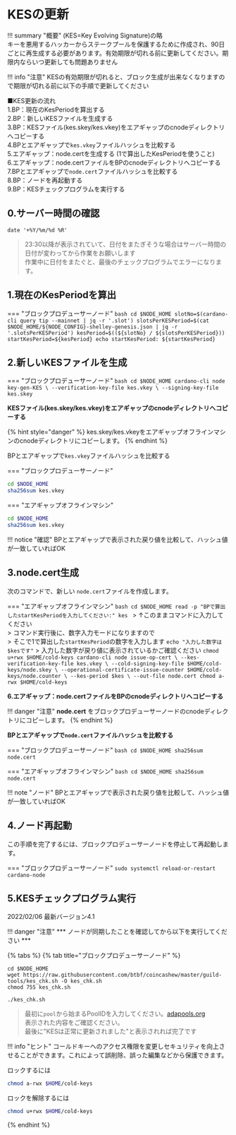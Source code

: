 # **KESの更新**

!!! summary "概要"
    (KES=Key Evolving Signature)の略  
    キーを悪用するハッカーからステークプールを保護するために作成され、90日ごとに再生成する必要があります。有効期限が切れる前に更新してください。期限内ならいつ更新しても問題ありません



!!! info "注意"
    KESの有効期限が切れると、ブロック生成が出来なくなりますので期限が切れる前に以下の手順で更新してください


■KES更新の流れ  
1.BP：現在のKesPeriodを算出する  
2.BP：新しいKESファイルを生成する  
3.BP：KESファイル(kes.skey/kes.vkey)をエアギャップのcnodeディレクトリへコピーする  
4.BPとエアギャップで`kes.vkey`ファイルハッシュを比較する  
5.エアギャップ：node.certを生成する (1で算出したKesPeriodを使うこと)  
6.エアギャップ：node.certファイルをBPのcnodeディレクトリへコピーする  
7.BPとエアギャップで`node.cert`ファイルハッシュを比較する  
8.BP：ノードを再起動する  
9.BP：KESチェックプログラムを実行する  


## **0.サーバー時間の確認**
```
date '+%Y/%m/%d %R'
```
> 23:30以降が表示されていて、日付をまたぎそうな場合はサーバー時間の日付が変わってから作業をお願いします  
> 作業中に日付をまたぐと、最後のチェックプログラムでエラーになります。  

## **1.現在のKesPeriodを算出**
=== "ブロックプロデューサーノード"
    ```bash
    cd $NODE_HOME
    slotNo=$(cardano-cli query tip --mainnet | jq -r '.slot')
    slotsPerKESPeriod=$(cat $NODE_HOME/${NODE_CONFIG}-shelley-genesis.json | jq -r '.slotsPerKESPeriod')
    kesPeriod=$((${slotNo} / ${slotsPerKESPeriod}))
    startKesPeriod=${kesPeriod}
    echo startKesPeriod: ${startKesPeriod}
    ```


## **2.新しいKESファイルを生成**
=== "ブロックプロデューサーノード"
    ```bash
    cd $NODE_HOME
    cardano-cli node key-gen-KES \
        --verification-key-file kes.vkey \
        --signing-key-file kes.skey
    ```

**KESファイル(kes.skey/kes.vkey)をエアギャップのcnodeディレクトリへコピーする**

{% hint style="danger" %}
kes.skey/kes.vkeyをエアギャップオフラインマシンのcnodeディレクトリにコピーします。
{% endhint %}

BPとエアギャップで`kes.vkey`ファイルハッシュを比較する

=== "ブロックプロデューサーノード"
```bash
cd $NODE_HOME
sha256sum kes.vkey
```

=== "エアギャップオフラインマシン"
```bash
cd $NODE_HOME
sha256sum kes.vkey
```

!!! notice "確認"
    BPとエアギャップで表示された戻り値を比較して、ハッシュ値が一致していればOK  


## **3.node.cert生成**
  
次のコマンドで、新しい `node.cert`ファイルを作成します。

=== "エアギャップオフラインマシン"
    ```bash
    cd $NODE_HOME
    read -p "BPで算出したstartKesPeriodを入力してください:" kes
    ```
    > ↑このままコマンドに入力してください  
    > コマンド実行後に、数字入力モードになりますので  
    > そこで1で算出した`startKesPeriod`の数字を入力します
    ```
    echo "入力した数字は$kesです"
    ```
    > 入力した数字が戻り値に表示されているかご確認ください
    ```
    chmod u+rwx $HOME/cold-keys
    cardano-cli node issue-op-cert \
        --kes-verification-key-file kes.vkey \
        --cold-signing-key-file $HOME/cold-keys/node.skey \
        --operational-certificate-issue-counter $HOME/cold-keys/node.counter \
        --kes-period $kes \
        --out-file node.cert
    chmod a-rwx $HOME/cold-keys
    ```

**6.エアギャップ：node.certファイルをBPのcnodeディレクトリへコピーする**

!!! danger "注意"
**node.cert** をブロックプロデューサーノードのcnodeディレクトリにコピーします。
{% endhint %}


**BPとエアギャップで`node.cert`ファイルハッシュを比較する**

=== "ブロックプロデューサーノード"
    ```bash
    cd $NODE_HOME
    sha256sum node.cert
    ```


=== "エアギャップオフラインマシン"
    ```bash
    cd $NODE_HOME
    sha256sum node.cert
    ```

!!! note "ノード"
    BPとエアギャップで表示された戻り値を比較して、ハッシュ値が一致していればOK  

## **4.ノード再起動**
この手順を完了するには、ブロックプロデューサーノードを停止して再起動します。

=== "ブロックプロデューサーノード"
    ```
    sudo systemctl reload-or-restart cardano-node
    ```


## **5.KESチェックプログラム実行**

2022/02/06 最新バージョン4.1

!!! danger "注意"
    *** ノードが同期したことを確認してから以下を実行してください ***

{% tabs %}
{% tab title="ブロックプロデューサーノード" %}
```
cd $NODE_HOME
wget https://raw.githubusercontent.com/btbf/coincashew/master/guild-tools/kes_chk.sh -O kes_chk.sh
chmod 755 kes_chk.sh
```
```
./kes_chk.sh
```
> 最初に`pool`から始まるPoolIDを入力してください。[adapools.org](https://adapools.org/)  
> 表示された内容をご確認ください。  
> 最後に"KESは正常に更新されました"と表示されれば完了です  


!!! info "ヒント"
    コールドキーへのアクセス権限を変更しセキュリティを向上させることができます。これによって誤削除、誤った編集などから保護できます。

ロックするには

```bash
chmod a-rwx $HOME/cold-keys
```

ロックを解除するには

```bash
chmod u+rwx $HOME/cold-keys
```
{% endhint %}